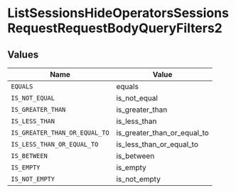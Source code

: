 # ListSessionsHideOperatorsSessionsRequestRequestBodyQueryFilters2


## Values

| Name                          | Value                         |
| ----------------------------- | ----------------------------- |
| `EQUALS`                      | equals                        |
| `IS_NOT_EQUAL`                | is_not_equal                  |
| `IS_GREATER_THAN`             | is_greater_than               |
| `IS_LESS_THAN`                | is_less_than                  |
| `IS_GREATER_THAN_OR_EQUAL_TO` | is_greater_than_or_equal_to   |
| `IS_LESS_THAN_OR_EQUAL_TO`    | is_less_than_or_equal_to      |
| `IS_BETWEEN`                  | is_between                    |
| `IS_EMPTY`                    | is_empty                      |
| `IS_NOT_EMPTY`                | is_not_empty                  |
